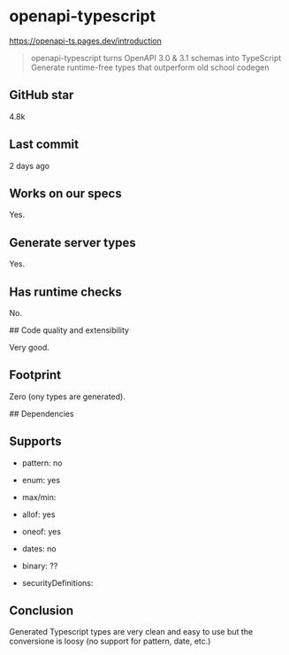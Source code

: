 # openapi-typescript

https://openapi-ts.pages.dev/introduction

> openapi-typescript turns OpenAPI 3.0 & 3.1 schemas into TypeScript
> Generate runtime-free types that outperform old school codegen

## GitHub star

4.8k

## Last commit

2 days ago

## Works on our specs

Yes.

## Generate server types

Yes.

## Has runtime checks

No.

## Code quality and extensibility

Very good.

## Footprint

Zero (ony types are generated).

## Dependencies

## Supports

- pattern: no

- enum: yes

- max/min:

- allof: yes

- oneof: yes

- dates: no

- binary: ??

- securityDefinitions:

## Conclusion

Generated Typescript types are very clean and easy to use but the conversione is loosy
(no support for pattern, date, etc.)
